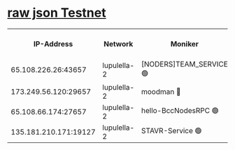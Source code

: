 [raw json Testnet](https://rpc-check.jaclalt.stavr.tech/jaclalt/rpc-jaclalt-result.json)
=

<table><tr><th>IP-Address</th><th>Network</th><th>Moniker</th><th>Latest Block Height</th><th>Earliest Block Height</th><th>Catching Up</th><th>Tx Index</th><th>Voting Power</th><th>Scan Time</th></tr><tr><td>65.108.226.26:43657</td><td>lupulella-2</td><td>[NODERS]TEAM_SERVICE 🟢</td><td>6447117</td><td>6282001</td><td>False</td><td>on</td><td>0</td><td>2024-01-31T06:55:29.832326964UTC</td></tr><tr><td>173.249.56.120:29657</td><td>lupulella-2</td><td>moodman 🔴</td><td>6447117</td><td>6347117</td><td>False</td><td>off</td><td>940134</td><td>2024-01-31T06:55:29.399199295UTC</td></tr><tr><td>65.108.66.174:27657</td><td>lupulella-2</td><td>hello-BccNodesRPC 🟢</td><td>6447117</td><td>6394001</td><td>False</td><td>on</td><td>0</td><td>2024-01-31T06:55:26.956448424UTC</td></tr><tr><td>135.181.210.171:19127</td><td>lupulella-2</td><td>STAVR-Service 🟢</td><td>6447115</td><td>6446001</td><td>False</td><td>on</td><td>0</td><td>2024-01-31T06:55:18.327584968UTC</td></tr></table>

